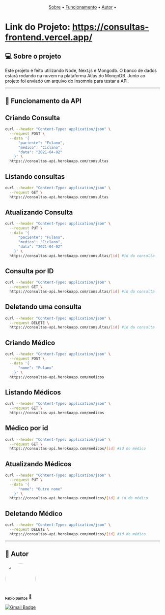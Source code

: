 <p align="center">
 <a href="#-sobre-o-projeto">Sobre</a> •
 <a href="#-funcionamento-da-api">Funcionamento</a> • 
 <a href="#-autor">Autor</a> • 
</p>


# Link do Projeto:  https://consultas-frontend.vercel.app/

## 💻 Sobre o projeto

 Este projeto é feito utilizando Node, Next.js e Mongodb. O banco de dados estará rodando na nuvem na plataforma Atlas do MongoDB. Junto ao projeto foi enviado um arquivo do Insomnia para testar a API.

---


## 🎲 Funcionamento da API

## Criando Consulta

```bash
curl --header "Content-Type: application/json" \
  --request POST \
  --data '{
      "paciente": "Fulano",
      "medico": "Ciclano",
      "data": "2021-04-02" 
    }' \
  https://consultas-api.herokuapp.com/consultas

```

## Listando consultas
```bash
curl --header "Content-Type: application/json" \
  --request GET \
  https://consultas-api.herokuapp.com/consultas

```

## Atualizando Consulta

```bash
curl --header "Content-Type: application/json" \
  --request PUT \
  --data '{
      "paciente": "Fulano",
      "medico": "Ciclano",
      "data": "2021-04-02" 
    }' \
  https://consultas-api.herokuapp.com/consultas/[id] #id da consulta
```

## Consulta por ID

```bash
curl --header "Content-Type: application/json" \
  --request GET \
  https://consultas-api.herokuapp.com/consultas/[id] #id da consulta
```

## Deletando uma consulta

```bash
curl --header "Content-Type: application/json" \
  --request DELETE \
  https://consultas-api.herokuapp.com/consultas/[id] #id da consulta
```

## Criando Médico

```bash
curl --header "Content-Type: application/json" \
  --request POST \
  --data '{
      "nome": "Fulano"
    }' \
  https://consultas-api.herokuapp.com/medicos

```
## Listando Médicos

```bash
curl --header "Content-Type: application/json" \
  --request GET \
  https://consultas-api.herokuapp.com/medicos

```

## Médico por id

```bash
curl --header "Content-Type: application/json" \
  --request GET \
  https://consultas-api.herokuapp.com/medicos/[id] #id do médico
```

## Atualizando Médicos

```bash
curl --header "Content-Type: application/json" \
  --request PUT \
  --data '{
      "nome": "Outro nome"
    }' \
  https://consultas-api.herokuapp.com/medicos/[id] # id do médico

```

## Deletando Médico

```bash
curl --header "Content-Type: application/json" \
  --request DELETE \
  https://consultas-api.herokuapp.com/medicos/[id] #id do médico

```

---

## 🦸 Autor

<a href="https://github.com/fabioprogramadorti">
 <img style="border-radius: 50%;" src="./img/fabio.jpeg" width="100px;" alt=""/>
 <br />
 <sub><b>Fabio Santos</b></sub></a> <a href="https://github.com/fabioprogramadorti" title="Rocketseat">🚀</a>
 <br />

[![Gmail Badge](https://img.shields.io/badge/-fabioprogramadorti@gmail.com-c14438?style=flat-square&logo=Gmail&logoColor=white&link=mailto:fabioprogramadorti@gmail.com)](mailto:fabioprogramadorti@gmail.com)
